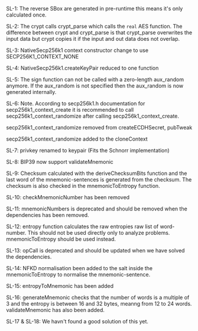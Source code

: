 
SL-1:
The reverse SBox are generated in pre-runtime this means it's only calculated once.

SL-2:
The crypt calls crypt_parse which calls the `real` AES function.
The difference between crypt and crypt_parse is that crypt_parse overwrites the input data but crypt copies it if the input and out data does not overlap.

SL-3:
NativeSecp256k1 context constructor change to use SECP256K1_CONTEXT_NONE

SL-4:
NativeSecp256k1.createKeyPair reduced to one function

SL-5:
The sign function can not be called with a zero-length aux_random anymore.
If the aux_random is not specified then the aux_random is now generated internally.

SL-6:
Note. According to secp256k1.h documentation for
secp256k1_context_create it is recommended to call secp256k1_context_randomize after calling
secp256k1_context_create.

secp256k1_context_randomize removed from createECDHSecret, pubTweak

secp256k1_context_randomize added to the cloneContext

SL-7:
privkey renamed to keypair (Fits the Schnorr implementation)

SL-8: 
BIP39 now support validateMnemonic

SL-9:
Checksum calculated with the deriveChecksumBits function and the last word of the mnemonic-sentences is generated from the checksum.
The checksum is also checked in the mnemonicToEntropy function.

SL-10:
checkMnemonicNumber has been removed

SL-11:
mnemonicNumbers is deprecated and should be removed when the dependencies has been removed.

SL-12:
entropy function calculates the raw entropies raw list of word-number.
This should not be used directly only to analyze problems.
mnemonicToEntropy should be used instead.

SL-13:
opCall is deprecated and should be updated when we have solved the dependencies.

SL-14:
NFKD normalisation been added to the salt inside the mnemonicToEntropy to normalise the mnemonic-sentence.

SL-15:
entropyToMnemonic has been added

SL-16:
generateMnemonic checks that the number of words is a multiple of 3 and the entropy is between 16 and 32 bytes,
meanng from 12 to 24 words.
validateMnemonic has also been added.

SL-17 & SL-18: 
We havn't found a good solution of this yet.

